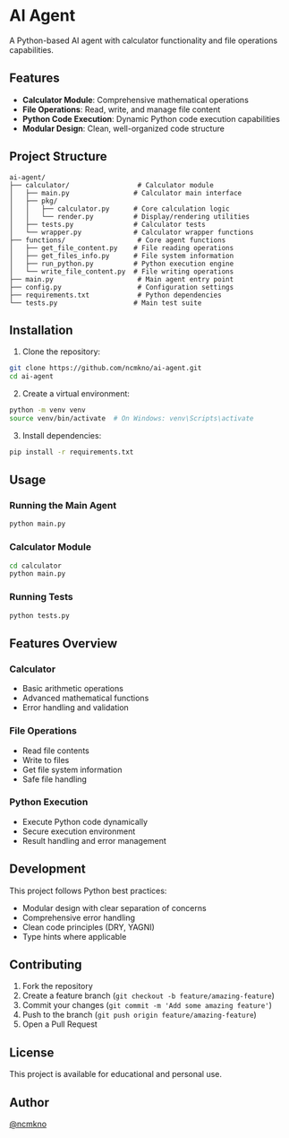 # AI Agent

A Python-based AI agent with calculator functionality and file operations capabilities.

## Features

- **Calculator Module**: Comprehensive mathematical operations
- **File Operations**: Read, write, and manage file content
- **Python Code Execution**: Dynamic Python code execution capabilities
- **Modular Design**: Clean, well-organized code structure

## Project Structure

```
ai-agent/
├── calculator/                 # Calculator module
│   ├── main.py                # Calculator main interface
│   ├── pkg/
│   │   ├── calculator.py      # Core calculation logic
│   │   └── render.py          # Display/rendering utilities
│   ├── tests.py               # Calculator tests
│   └── wrapper.py             # Calculator wrapper functions
├── functions/                  # Core agent functions
│   ├── get_file_content.py    # File reading operations
│   ├── get_files_info.py      # File system information
│   ├── run_python.py          # Python execution engine
│   └── write_file_content.py  # File writing operations
├── main.py                     # Main agent entry point
├── config.py                   # Configuration settings
├── requirements.txt            # Python dependencies
└── tests.py                   # Main test suite
```

## Installation

1. Clone the repository:
```bash
git clone https://github.com/ncmkno/ai-agent.git
cd ai-agent
```

2. Create a virtual environment:
```bash
python -m venv venv
source venv/bin/activate  # On Windows: venv\Scripts\activate
```

3. Install dependencies:
```bash
pip install -r requirements.txt
```

## Usage

### Running the Main Agent
```bash
python main.py
```

### Calculator Module
```bash
cd calculator
python main.py
```

### Running Tests
```bash
python tests.py
```

## Features Overview

### Calculator
- Basic arithmetic operations
- Advanced mathematical functions
- Error handling and validation

### File Operations
- Read file contents
- Write to files
- Get file system information
- Safe file handling

### Python Execution
- Execute Python code dynamically
- Secure execution environment
- Result handling and error management

## Development

This project follows Python best practices:
- Modular design with clear separation of concerns
- Comprehensive error handling
- Clean code principles (DRY, YAGNI)
- Type hints where applicable

## Contributing

1. Fork the repository
2. Create a feature branch (`git checkout -b feature/amazing-feature`)
3. Commit your changes (`git commit -m 'Add some amazing feature'`)
4. Push to the branch (`git push origin feature/amazing-feature`)
5. Open a Pull Request

## License

This project is available for educational and personal use.

## Author

[@ncmkno](https://github.com/ncmkno) 